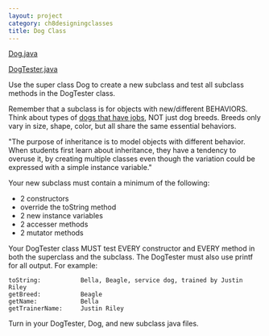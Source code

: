 ```yaml
---
layout: project
category: ch8designingclasses
title: Dog Class
---
```


[Dog.java](/apcsa/ch9inheritance/Dog.java)

[DogTester.java](/apcsa/ch9inheritance/DogTester.java)

Use the super class Dog to create a new subclass and test all subclass methods in the DogTester class.

Remember that a subclass is for objects with new/different BEHAVIORS. Think about types of [dogs that have jobs](https://en.wikipedia.org/wiki/Working_dog), NOT just dog breeds. Breeds only vary in size, shape, color, but all share the same essential behaviors.

"The purpose of inheritance is to model objects with different behavior. When students first learn about inheritance, they have a tendency to overuse it, by creating multiple classes even though the variation could be expressed with a simple instance variable."

Your new subclass must contain a minimum of the following:

- 2 constructors
- override the toString method
- 2 new instance variables
- 2 accesser methods
- 2 mutator methods

Your DogTester class MUST test EVERY constructor and EVERY method in both the superclass and the subclass. The DogTester must also use printf for all output. For example:

```
toString:           Bella, Beagle, service dog, trained by Justin Riley
getBreed:           Beagle
getName:            Bella
getTrainerName:     Justin Riley
```

Turn in your DogTester, Dog, and new subclass java files.

